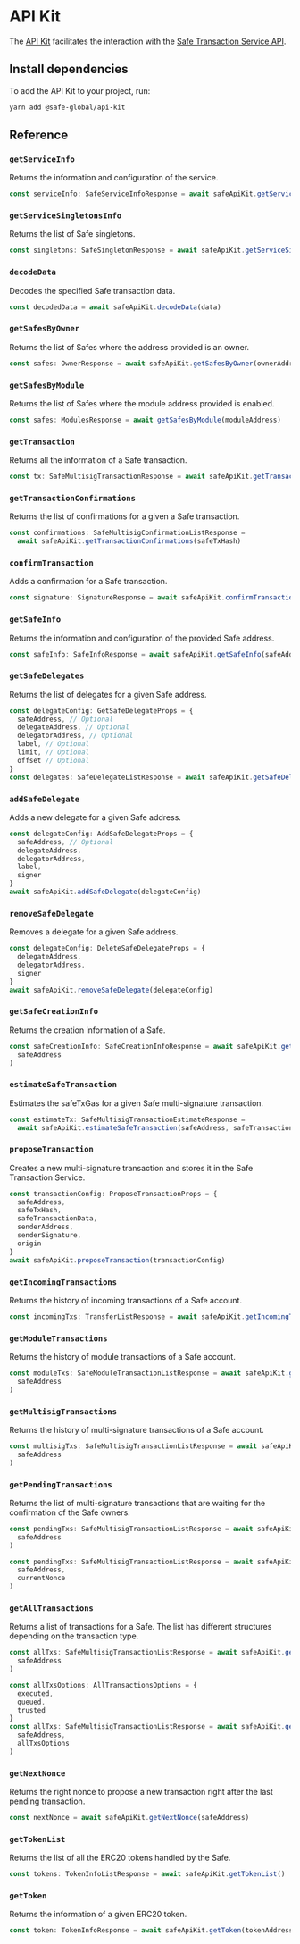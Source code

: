 # API Kit

The [API Kit](https://github.com/safe-global/safe-core-sdk/tree/main/packages/api-kit) facilitates the interaction with the [Safe Transaction Service API](https://github.com/safe-global/safe-transaction-service).

## Install dependencies

To add the API Kit to your project, run:

```bash
yarn add @safe-global/api-kit
```

## Reference

### `getServiceInfo`

Returns the information and configuration of the service.

```typescript
const serviceInfo: SafeServiceInfoResponse = await safeApiKit.getServiceInfo()
```

### `getServiceSingletonsInfo`

Returns the list of Safe singletons.

```typescript
const singletons: SafeSingletonResponse = await safeApiKit.getServiceSingletonsInfo()
```

### `decodeData`

Decodes the specified Safe transaction data.

```typescript
const decodedData = await safeApiKit.decodeData(data)
```

### `getSafesByOwner`

Returns the list of Safes where the address provided is an owner.

```typescript
const safes: OwnerResponse = await safeApiKit.getSafesByOwner(ownerAddress)
```

### `getSafesByModule`

Returns the list of Safes where the module address provided is enabled.

```typescript
const safes: ModulesResponse = await getSafesByModule(moduleAddress)
```

### `getTransaction`

Returns all the information of a Safe transaction.

```typescript
const tx: SafeMultisigTransactionResponse = await safeApiKit.getTransaction(safeTxHash)
```

### `getTransactionConfirmations`

Returns the list of confirmations for a given a Safe transaction.

```typescript
const confirmations: SafeMultisigConfirmationListResponse =
  await safeApiKit.getTransactionConfirmations(safeTxHash)
```

### `confirmTransaction`

Adds a confirmation for a Safe transaction.

```typescript
const signature: SignatureResponse = await safeApiKit.confirmTransaction(safeTxHash, signature)
```

### `getSafeInfo`

Returns the information and configuration of the provided Safe address.

```typescript
const safeInfo: SafeInfoResponse = await safeApiKit.getSafeInfo(safeAddress)
```

### `getSafeDelegates`

Returns the list of delegates for a given Safe address.

```typescript
const delegateConfig: GetSafeDelegateProps = {
  safeAddress, // Optional
  delegateAddress, // Optional
  delegatorAddress, // Optional
  label, // Optional
  limit, // Optional
  offset // Optional
}
const delegates: SafeDelegateListResponse = await safeApiKit.getSafeDelegates(delegateConfig)
```

### `addSafeDelegate`

Adds a new delegate for a given Safe address.

```typescript
const delegateConfig: AddSafeDelegateProps = {
  safeAddress, // Optional
  delegateAddress,
  delegatorAddress,
  label,
  signer
}
await safeApiKit.addSafeDelegate(delegateConfig)
```

### `removeSafeDelegate`

Removes a delegate for a given Safe address.

```typescript
const delegateConfig: DeleteSafeDelegateProps = {
  delegateAddress,
  delegatorAddress,
  signer
}
await safeApiKit.removeSafeDelegate(delegateConfig)
```

### `getSafeCreationInfo`

Returns the creation information of a Safe.

```typescript
const safeCreationInfo: SafeCreationInfoResponse = await safeApiKit.getSafeCreationInfo(
  safeAddress
)
```

### `estimateSafeTransaction`

Estimates the safeTxGas for a given Safe multi-signature transaction.

```typescript
const estimateTx: SafeMultisigTransactionEstimateResponse =
  await safeApiKit.estimateSafeTransaction(safeAddress, safeTransaction)
```

### `proposeTransaction`

Creates a new multi-signature transaction and stores it in the Safe Transaction Service.

```typescript
const transactionConfig: ProposeTransactionProps = {
  safeAddress,
  safeTxHash,
  safeTransactionData,
  senderAddress,
  senderSignature,
  origin
}
await safeApiKit.proposeTransaction(transactionConfig)
```

### `getIncomingTransactions`

Returns the history of incoming transactions of a Safe account.

```typescript
const incomingTxs: TransferListResponse = await safeApiKit.getIncomingTransactions(safeAddress)
```

### `getModuleTransactions`

Returns the history of module transactions of a Safe account.

```typescript
const moduleTxs: SafeModuleTransactionListResponse = await safeApiKit.getModuleTransactions(
  safeAddress
)
```

### `getMultisigTransactions`

Returns the history of multi-signature transactions of a Safe account.

```typescript
const multisigTxs: SafeMultisigTransactionListResponse = await safeApiKit.getMultisigTransactions(
  safeAddress
)
```

### `getPendingTransactions`

Returns the list of multi-signature transactions that are waiting for the confirmation of the Safe owners.

```typescript
const pendingTxs: SafeMultisigTransactionListResponse = await safeApiKit.getPendingTransactions(
  safeAddress
)
```

```typescript
const pendingTxs: SafeMultisigTransactionListResponse = await safeApiKit.getPendingTransactions(
  safeAddress,
  currentNonce
)
```

### `getAllTransactions`

Returns a list of transactions for a Safe. The list has different structures depending on the transaction type.

```typescript
const allTxs: SafeMultisigTransactionListResponse = await safeApiKit.getAllTransactions(
  safeAddress
)
```

```typescript
const allTxsOptions: AllTransactionsOptions = {
  executed,
  queued,
  trusted
}
const allTxs: SafeMultisigTransactionListResponse = await safeApiKit.getAllTransactions(
  safeAddress,
  allTxsOptions
)
```

### `getNextNonce`

Returns the right nonce to propose a new transaction right after the last pending transaction.

```typescript
const nextNonce = await safeApiKit.getNextNonce(safeAddress)
```

### `getTokenList`

Returns the list of all the ERC20 tokens handled by the Safe.

```typescript
const tokens: TokenInfoListResponse = await safeApiKit.getTokenList()
```

### `getToken`

Returns the information of a given ERC20 token.

```typescript
const token: TokenInfoResponse = await safeApiKit.getToken(tokenAddress)
```
